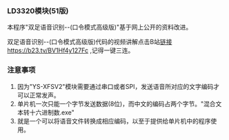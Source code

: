 ### LD3320模块(51版)
本程序"双足语音识别--(口令模式高级版)"基于网上公开的资料改进。

双足语音识别--(口令模式高级版)代码的视频讲解点击B站[链接](https://b23.tv/BV1Hf4y127Fc) https://b23.tv/BV1Hf4y127Fc ,记得一键三连。

### 注意事项
1. 因为"YS-XFSV2"模块需要通过串口或者SPI，发送语音所对应的文字编码才可以正常发声。
2. 单片机一次只能一个字节发送数据(8位)，而中文的编码占两个字节。"混合文本转十六进制数.exe"
3. 就是一个可以将语音文件转换成相应编码，以至于提供给单片机中的程序使用。
